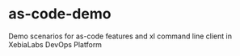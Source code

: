 # as-code-demo
Demo scenarios for as-code features and xl command line client in XebiaLabs DevOps Platform

